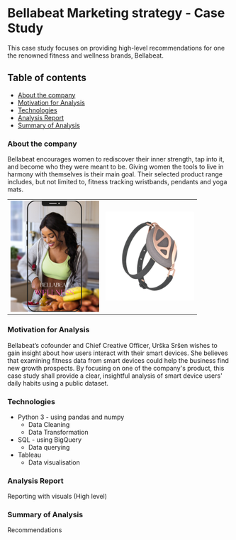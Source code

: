 # Bellabeat Marketing strategy - Case Study

This case study focuses on providing high-level recommendations for one the renowned fitness and wellness brands, Bellabeat.

 ## Table of contents

* [About the company](#company)
* [Motivation for Analysis](#motivation)
* [Technologies](#tech)
* [Analysis Report](#report)
* [Summary of Analysis](#summary)

### About the company 

Bellabeat encourages women to rediscover their inner strength, tap into it, and become who they were meant to be. Giving women the tools to live in harmony with themselves is their main goal. Their selected product range includes, but not limited to, fitness tracking wristbands, pendants and yoga mats.

<table>
  <tr>
    <td><img src="images/girl.png" data-canonical-src="https://gyazo.com/eb5c5741b6a9a16c692170a41a49c858.png" width="200" height="250" />
    <td><img src="images/leaf.png" data-canonical-src="https://gyazo.com/eb5c5741b6a9a16c692170a41a49c858.png" width="200" height="200" />
 </table>

### Motivation for Analysis

Bellabeat’s cofounder and Chief Creative Officer, Urška Sršen wishes to gain insight about how users interact with their smart devices. She believes that examining fitness data from smart devices could help the business find new growth prospects. By focusing on one of the company's product, this case study shall provide a clear, insightful analysis of smart device users' daily habits using a public dataset.
	
### Technologies

* Python 3 - using pandas and numpy
    * Data Cleaning 
    * Data Transformation
* SQL - using BigQuery
    * Data querying
* Tableau 
    * Data visualisation

### Analysis Report
Reporting with visuals
(High level)

### Summary of Analysis
Recommendations



